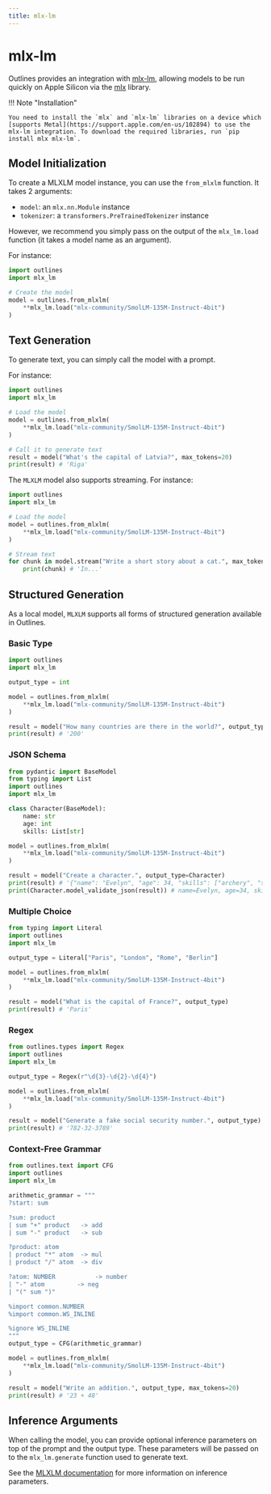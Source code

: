 ```yaml
---
title: mlx-lm
---
```


# mlx-lm

Outlines provides an integration with [mlx-lm](https://github.com/ml-explore/mlx-examples/tree/main/llms), allowing models to be run quickly on Apple Silicon via the [mlx](https://ml-explore.github.io/mlx/build/html/index.html) library.

!!! Note "Installation"

    You need to install the `mlx` and `mlx-lm` libraries on a device which [supports Metal](https://support.apple.com/en-us/102894) to use the mlx-lm integration. To download the required libraries, run `pip install mlx mlx-lm`.

## Model Initialization

To create a MLXLM model instance, you can use the `from_mlxlm` function. It takes 2 arguments:

- `model`: an `mlx.nn.Module` instance
- `tokenizer`: a `transformers.PreTrainedTokenizer` instance

However, we recommend you simply pass on the output of the `mlx_lm.load` function (it takes a model name as an argument).

For instance:

```python
import outlines
import mlx_lm

# Create the model
model = outlines.from_mlxlm(
    **mlx_lm.load("mlx-community/SmolLM-135M-Instruct-4bit")
)
```

## Text Generation

To generate text, you can simply call the model with a prompt.

For instance:

```python
import outlines
import mlx_lm

# Load the model
model = outlines.from_mlxlm(
    **mlx_lm.load("mlx-community/SmolLM-135M-Instruct-4bit")
)

# Call it to generate text
result = model("What's the capital of Latvia?", max_tokens=20)
print(result) # 'Riga'
```

The `MLXLM` model also supports streaming. For instance:

```python
import outlines
import mlx_lm

# Load the model
model = outlines.from_mlxlm(
    **mlx_lm.load("mlx-community/SmolLM-135M-Instruct-4bit")
)

# Stream text
for chunk in model.stream("Write a short story about a cat.", max_tokens=100):
    print(chunk) # 'In...'
```

## Structured Generation

As a local model, `MLXLM` supports all forms of structured generation available in Outlines.

### Basic Type

```python
import outlines
import mlx_lm

output_type = int

model = outlines.from_mlxlm(
    **mlx_lm.load("mlx-community/SmolLM-135M-Instruct-4bit")
)

result = model("How many countries are there in the world?", output_type)
print(result) # '200'
```

### JSON Schema

```python
from pydantic import BaseModel
from typing import List
import outlines
import mlx_lm

class Character(BaseModel):
    name: str
    age: int
    skills: List[str]

model = outlines.from_mlxlm(
    **mlx_lm.load("mlx-community/SmolLM-135M-Instruct-4bit")
)

result = model("Create a character.", output_type=Character)
print(result) # '{"name": "Evelyn", "age": 34, "skills": ["archery", "stealth", "alchemy"]}'
print(Character.model_validate_json(result)) # name=Evelyn, age=34, skills=['archery', 'stealth', 'alchemy']
```

### Multiple Choice

```python
from typing import Literal
import outlines
import mlx_lm

output_type = Literal["Paris", "London", "Rome", "Berlin"]

model = outlines.from_mlxlm(
    **mlx_lm.load("mlx-community/SmolLM-135M-Instruct-4bit")
)

result = model("What is the capital of France?", output_type)
print(result) # 'Paris'
```

### Regex

```python
from outlines.types import Regex
import outlines
import mlx_lm

output_type = Regex(r"\d{3}-\d{2}-\d{4}")

model = outlines.from_mlxlm(
    **mlx_lm.load("mlx-community/SmolLM-135M-Instruct-4bit")
)

result = model("Generate a fake social security number.", output_type)
print(result) # '782-32-3789'
```

### Context-Free Grammar

```python
from outlines.text import CFG
import outlines
import mlx_lm

arithmetic_grammar = """
?start: sum

?sum: product
| sum "+" product   -> add
| sum "-" product   -> sub

?product: atom
| product "*" atom  -> mul
| product "/" atom  -> div

?atom: NUMBER           -> number
| "-" atom         -> neg
| "(" sum ")"

%import common.NUMBER
%import common.WS_INLINE

%ignore WS_INLINE
"""
output_type = CFG(arithmetic_grammar)

model = outlines.from_mlxlm(
    **mlx_lm.load("mlx-community/SmolLM-135M-Instruct-4bit")
)

result = model("Write an addition.", output_type, max_tokens=20)
print(result) # '23 + 48'
```

## Inference Arguments

When calling the model, you can provide optional inference parameters on top of the prompt and the output type. These parameters will be passed on to the `mlx_lm.generate` function used to generate text.

See the [MLXLM documentation](https://github.com/ml-explore/mlx-lm) for more information on inference parameters.
